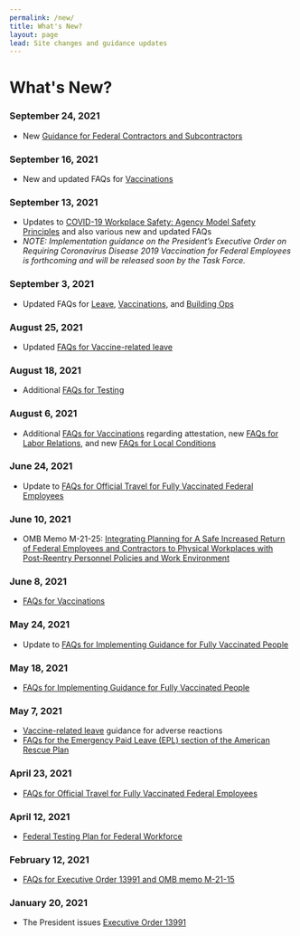 ```yaml
---
permalink: /new/
title: What's New?
layout: page
lead: Site changes and guidance updates
---
```


# What's New?

### September 24, 2021

- New [Guidance for Federal Contractors and Subcontractors](../overview/)

### September 16, 2021

- New and updated FAQs for [Vaccinations](../faq/vaccinations/)

### September 13, 2021

- Updates to [COVID-19 Workplace Safety: Agency Model Safety Principles](../overview/) and also various new and updated FAQs
- _NOTE: Implementation guidance on the President’s Executive Order on Requiring Coronavirus Disease 2019 Vaccination for Federal Employees is forthcoming and will be released soon by the Task Force._

### September 3, 2021

- Updated FAQs for [Leave](../faq/leave/), [Vaccinations](../faq/vaccinations/), and [Building Ops](../faq/building-ops/)

### August 25, 2021

- Updated [FAQs for Vaccine-related leave](../faq/leave/)

### August 18, 2021

- Additional [FAQs for Testing](../faq/testing/)

### August 6, 2021

- Additional [FAQs for Vaccinations](../faq/vaccinations/) regarding attestation, new [FAQs for Labor Relations](../faq/labor-relations/), and new [FAQs for Local Conditions](../faq/local/)

### June 24, 2021

- Update to [FAQs for Official Travel for Fully Vaccinated Federal Employees](../faq/travel/)

### June 10, 2021

- OMB Memo M-21-25: [Integrating Planning for A Safe Increased Return of Federal Employees and Contractors to Physical Workplaces with Post-Reentry Personnel Policies and Work Environment](https://www.whitehouse.gov/wp-content/uploads/2021/06/M-21-25.pdf)

### June 8, 2021

- [FAQs for Vaccinations](../faq/vaccinations/)

### May 24, 2021

- Update to [FAQs for Implementing Guidance for Fully Vaccinated People](../faq/mask-wearing/)

### May 18, 2021

- [FAQs for Implementing Guidance for Fully Vaccinated People](../faq/mask-wearing/)

### May 7, 2021

- [Vaccine-related leave](../faq/leave/#vaccine-related-leave) guidance for adverse reactions
- [FAQs for the Emergency Paid Leave (EPL) section of the American Rescue Plan](../faq/leave/#emergency-paid-leave)

### April 23, 2021

- [FAQs for Official Travel for Fully Vaccinated Federal Employees](../faq/travel/)

### April 12, 2021

- [Federal Testing Plan for Federal Workforce](../overview/)

### February 12, 2021

- [FAQs for Executive Order 13991 and OMB memo M-21-15](../overview/)

### January 20, 2021

- The President issues [Executive Order 13991](../overview/)

